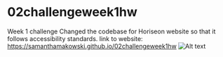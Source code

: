 # 02challengeweek1hw
Week 1 challenge
Changed the codebase for Horiseon website so that it follows accessibility standards. 
link to website: https://samanthamakowski.github.io/02challengeweek1hw
![Alt text](02challengeweek1hwsc.png)